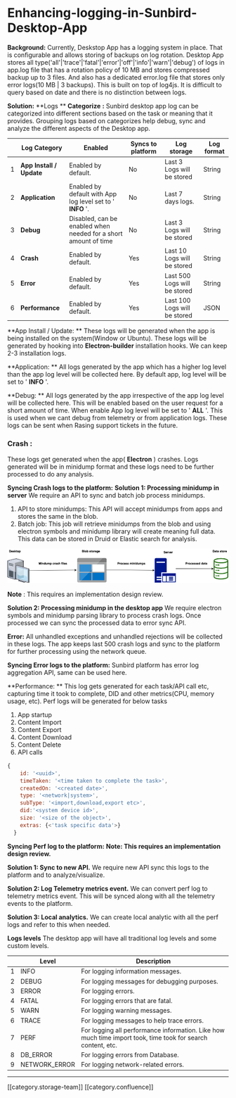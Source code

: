 # Enhancing-logging-in-Sunbird-Desktop-App

**Background:** Currently, Deskstop App has a logging system in place. That is configurable and allows storing of backups on log rotation. Desktop App stores all type('all'|'trace'|'fatal'|'error'|'off'|'info'|'warn'|'debug') of logs in app.log file that has a rotation policy of 10 MB and stores compressed backup up to 3 files. And also has a dedicated error.log file that stores only error logs(10 MB | 3 backups). This is built on top of log4js. It is difficult to query based on date and there is no distinction between logs.&#x20;

**Solution:** \*\*Logs \*\* **Categorize** **:** Sunbird desktop app log can be categorized into different sections based on the task or meaning that it provides. Grouping logs based on categorizes help debug, sync and analyze the different aspects of the Desktop app.

|   | Log Category             | Enabled                                                         | Syncs to platform | Log storage                  | Log format |
| - | ------------------------ | --------------------------------------------------------------- | ----------------- | ---------------------------- | ---------- |
| 1 | **App Install / Update** | Enabled by default.                                             | No                | Last 3 Logs will be stored   | String     |
| 2 | **Application**          | Enabled by default with App log level set to ' **INFO** '.      | No                | Last 7 days logs.            | String     |
| 3 | **Debug**                | Disabled, can be enabled when needed for a short amount of time | No                | Last 3 Logs will be stored   | String     |
| 4 | **Crash**                | Enabled by default.                                             | Yes               | Last 10 Logs will be stored  | String     |
| 5 | **Error**                | Enabled by default.                                             | Yes               | Last 500 Logs will be stored | String     |
| 6 | **Performance**          | Enabled by default.                                             | Yes               | Last 100 Logs will be stored | JSON       |

\*\*App Install / Update: \*\* These logs will be generated when the app is being installed on the system(Window or Ubuntu). These logs will be generated by hooking into **Electron-builder** installation hooks. We can keep 2-3 installation logs.

\*\*Application: \*\* All logs generated by the app which has a higher log level than the app log level will be collected here. By default app, log level will be set to ' **INFO** '.

\*\*Debug: \*\* All logs generated by the app irrespective of the app log level will be collected here. This will be enabled based on the user request for a short amount of time. When enable App log level will be set to ' **ALL** '. This is used when we cant debug from telemetry or from application logs. These logs can be sent when Rasing support tickets in the future.

### **Crash** :&#x20;

These logs get generated when the app( **Electron** ) crashes. Logs generated will be in minidump format and these logs need to be further processed to do any analysis.

**Syncing Crash logs to the platform:** **Solution 1: Processing minidump in server** We require an API to sync and batch job process minidumps.&#x20;

1. API to store minidumps: This API will accept minidumps from apps and stores the same in the blob.
2. Batch job: This job will retrieve minidumps from the blob and using electron symbols and minidump library will create meaning full data. This data can be stored in Druid or Elastic search for analysis.

![](<../../../../../../Design/sbdesign-ed-td-arch2/images/storage/crash minidump processing.png>)

**Note** : This requires an implementation design review.

**Solution 2: Processing minidump in the desktop app** We require electron symbols and minidump parsing library to process crash logs. Once processed we can sync the processed data to error sync API.

**Error:** All unhandled exceptions and unhandled rejections will be collected in these logs. The app keeps last 500 crash logs and sync to the platform for further processing using the network queue.&#x20;

**Syncing Error logs to the platform:** Sunbird platform has error log aggregation API, same can be used here.

\*\*Performance: \*\* This log gets generated for each task/API call etc, capturing time it took to complete, DID and other metrics(CPU, memory usage, etc). Perf logs will be generated for below tasks&#x20;

1. App startup
2. Content Import
3. Content Export
4. Content Download
5. Content Delete
6. API calls

```js
{
    id: '<uuid>',
    timeTaken: '<time taken to complete the task>',
    createdOn: '<created date>',
    type: '<network|system>',
    subType: '<import,download,export etc>',
    did:'<system device id>',
    size: '<size of the object>',
    extras: {<'task specific data'>}
  }
```

**Syncing Perf log to the platform:** **Note: This requires an implementation design review.**

**Solution 1: Sync to new API.** We require new API sync this logs to the platform and to analyze/visualize.&#x20;

**Solution 2: Log Telemetry metrics event.** We can convert perf log to telemetry metrics event. This will be synced along with all the telemetry events to the platform.&#x20;

**Solution 3: Local analytics.** We can create local analytic with all the perf logs and refer to this when needed.&#x20;

**Logs levels** The desktop app will have all traditional log levels and some custom levels.

|   | Level          | Description                                                                                                 |
| - | -------------- | ----------------------------------------------------------------------------------------------------------- |
| 1 | INFO           | For logging information messages.                                                                           |
| 2 | DEBUG          | For logging messages for debugging purposes.                                                                |
| 3 | ERROR          | For logging errors.                                                                                         |
| 4 | FATAL          | For logging errors that are fatal.                                                                          |
| 5 | WARN           | For logging warning messages.                                                                               |
| 6 | TRACE          | For logging messages to help trace errors.                                                                  |
| 7 | PERF           | For logging all performance information. Like how much time import took, time took for search content, etc. |
| 8 | DB\_ERROR      | For logging errors from Database.                                                                           |
| 9 | NETWORK\_ERROR | For logging network-related errors.                                                                         |

***

\[\[category.storage-team]] \[\[category.confluence]]

